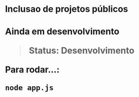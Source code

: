 <H1>Inclusao de projetos públicos<H1>

Ainda em desenvolvimento

> Status: Desenvolvimento

Para rodar...:

```
node app.js
```
